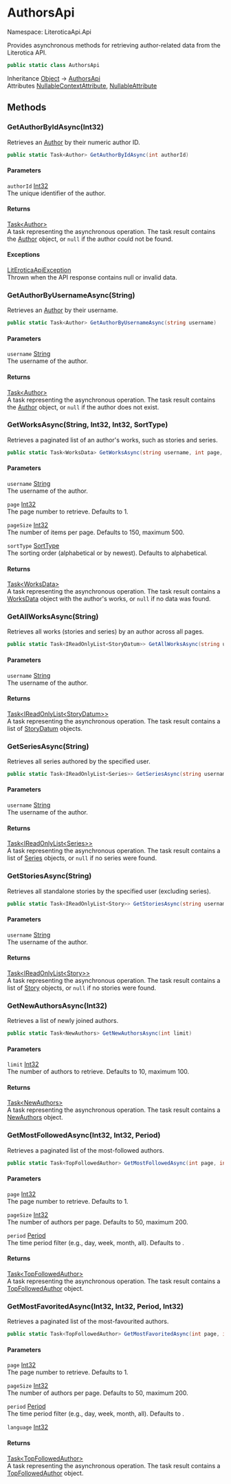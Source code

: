 # AuthorsApi

Namespace: LiteroticaApi.Api

Provides asynchronous methods for retrieving author-related data from the Literotica API.

```csharp
public static class AuthorsApi
```

Inheritance [Object](https://docs.microsoft.com/en-us/dotnet/api/system.object) → [AuthorsApi](./literoticaapi/api/authorsapi.md)<br>
Attributes [NullableContextAttribute](./system/runtime/compilerservices/nullablecontextattribute.md), [NullableAttribute](./system/runtime/compilerservices/nullableattribute.md)

## Methods

### **GetAuthorByIdAsync(Int32)**

Retrieves an [Author](./literoticaapi/dataobjects/author.md) by their numeric author ID.

```csharp
public static Task<Author> GetAuthorByIdAsync(int authorId)
```

#### Parameters

`authorId` [Int32](https://docs.microsoft.com/en-us/dotnet/api/system.int32)<br>
The unique identifier of the author.

#### Returns

[Task&lt;Author&gt;](https://docs.microsoft.com/en-us/dotnet/api/system.threading.tasks.task-1)<br>
A task representing the asynchronous operation. The task result contains the [Author](./literoticaapi/dataobjects/author.md) object,
 or `null` if the author could not be found.

#### Exceptions

[LitEroticaApiException](./literoticaapi/literoticaapiexception.md)<br>
Thrown when the API response contains null or invalid data.

### **GetAuthorByUsernameAsync(String)**

Retrieves an [Author](./literoticaapi/dataobjects/author.md) by their username.

```csharp
public static Task<Author> GetAuthorByUsernameAsync(string username)
```

#### Parameters

`username` [String](https://docs.microsoft.com/en-us/dotnet/api/system.string)<br>
The username of the author.

#### Returns

[Task&lt;Author&gt;](https://docs.microsoft.com/en-us/dotnet/api/system.threading.tasks.task-1)<br>
A task representing the asynchronous operation. The task result contains the [Author](./literoticaapi/dataobjects/author.md) object,
 or `null` if the author does not exist.

### **GetWorksAsync(String, Int32, Int32, SortType)**

Retrieves a paginated list of an author's works, such as stories and series.

```csharp
public static Task<WorksData> GetWorksAsync(string username, int page, int pageSize, SortType sortType)
```

#### Parameters

`username` [String](https://docs.microsoft.com/en-us/dotnet/api/system.string)<br>
The username of the author.

`page` [Int32](https://docs.microsoft.com/en-us/dotnet/api/system.int32)<br>
The page number to retrieve. Defaults to 1.

`pageSize` [Int32](https://docs.microsoft.com/en-us/dotnet/api/system.int32)<br>
The number of items per page. Defaults to 150, maximum 500.

`sortType` [SortType](./literoticaapi/types/sorttype.md)<br>
The sorting order (alphabetical or by newest). Defaults to alphabetical.

#### Returns

[Task&lt;WorksData&gt;](https://docs.microsoft.com/en-us/dotnet/api/system.threading.tasks.task-1)<br>
A task representing the asynchronous operation. The task result contains a [WorksData](./literoticaapi/dataobjects/worksdata.md) object
 with the author's works, or `null` if no data was found.

### **GetAllWorksAsync(String)**

Retrieves all works (stories and series) by an author across all pages.

```csharp
public static Task<IReadOnlyList<StoryDatum>> GetAllWorksAsync(string username)
```

#### Parameters

`username` [String](https://docs.microsoft.com/en-us/dotnet/api/system.string)<br>
The username of the author.

#### Returns

[Task&lt;IReadOnlyList&lt;StoryDatum&gt;&gt;](https://docs.microsoft.com/en-us/dotnet/api/system.threading.tasks.task-1)<br>
A task representing the asynchronous operation. The task result contains a list of [StoryDatum](./literoticaapi/dataobjects/storydatum.md) objects.

### **GetSeriesAsync(String)**

Retrieves all series authored by the specified user.

```csharp
public static Task<IReadOnlyList<Series>> GetSeriesAsync(string username)
```

#### Parameters

`username` [String](https://docs.microsoft.com/en-us/dotnet/api/system.string)<br>
The username of the author.

#### Returns

[Task&lt;IReadOnlyList&lt;Series&gt;&gt;](https://docs.microsoft.com/en-us/dotnet/api/system.threading.tasks.task-1)<br>
A task representing the asynchronous operation. The task result contains a list of [Series](./literoticaapi/dataobjects/series.md) objects,
 or `null` if no series were found.

### **GetStoriesAsync(String)**

Retrieves all standalone stories by the specified user (excluding series).

```csharp
public static Task<IReadOnlyList<Story>> GetStoriesAsync(string username)
```

#### Parameters

`username` [String](https://docs.microsoft.com/en-us/dotnet/api/system.string)<br>
The username of the author.

#### Returns

[Task&lt;IReadOnlyList&lt;Story&gt;&gt;](https://docs.microsoft.com/en-us/dotnet/api/system.threading.tasks.task-1)<br>
A task representing the asynchronous operation. The task result contains a list of [Story](./literoticaapi/dataobjects/story.md) objects,
 or `null` if no stories were found.

### **GetNewAuthorsAsync(Int32)**

Retrieves a list of newly joined authors.

```csharp
public static Task<NewAuthors> GetNewAuthorsAsync(int limit)
```

#### Parameters

`limit` [Int32](https://docs.microsoft.com/en-us/dotnet/api/system.int32)<br>
The number of authors to retrieve. Defaults to 10, maximum 100.

#### Returns

[Task&lt;NewAuthors&gt;](https://docs.microsoft.com/en-us/dotnet/api/system.threading.tasks.task-1)<br>
A task representing the asynchronous operation. The task result contains a [NewAuthors](./literoticaapi/dataobjects/newauthors.md) object.

### **GetMostFollowedAsync(Int32, Int32, Period)**

Retrieves a paginated list of the most-followed authors.

```csharp
public static Task<TopFollowedAuthor> GetMostFollowedAsync(int page, int pageSize, Period period)
```

#### Parameters

`page` [Int32](https://docs.microsoft.com/en-us/dotnet/api/system.int32)<br>
The page number to retrieve. Defaults to 1.

`pageSize` [Int32](https://docs.microsoft.com/en-us/dotnet/api/system.int32)<br>
The number of authors per page. Defaults to 50, maximum 200.

`period` [Period](./literoticaapi/types/period.md)<br>
The time period filter (e.g., day, week, month, all). Defaults to .

#### Returns

[Task&lt;TopFollowedAuthor&gt;](https://docs.microsoft.com/en-us/dotnet/api/system.threading.tasks.task-1)<br>
A task representing the asynchronous operation. The task result contains a [TopFollowedAuthor](./literoticaapi/dataobjects/topfollowedauthor.md) object.

### **GetMostFavoritedAsync(Int32, Int32, Period, Int32)**

Retrieves a paginated list of the most-favourited authors.

```csharp
public static Task<TopFollowedAuthor> GetMostFavoritedAsync(int page, int pageSize, Period period, int language)
```

#### Parameters

`page` [Int32](https://docs.microsoft.com/en-us/dotnet/api/system.int32)<br>
The page number to retrieve. Defaults to 1.

`pageSize` [Int32](https://docs.microsoft.com/en-us/dotnet/api/system.int32)<br>
The number of authors per page. Defaults to 50, maximum 200.

`period` [Period](./literoticaapi/types/period.md)<br>
The time period filter (e.g., day, week, month, all). Defaults to .

`language` [Int32](https://docs.microsoft.com/en-us/dotnet/api/system.int32)<br>

#### Returns

[Task&lt;TopFollowedAuthor&gt;](https://docs.microsoft.com/en-us/dotnet/api/system.threading.tasks.task-1)<br>
A task representing the asynchronous operation. The task result contains a [TopFollowedAuthor](./literoticaapi/dataobjects/topfollowedauthor.md) object.
